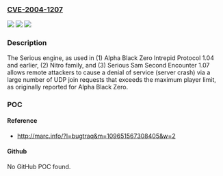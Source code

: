 ### [CVE-2004-1207](https://cve.mitre.org/cgi-bin/cvename.cgi?name=CVE-2004-1207)
![](https://img.shields.io/static/v1?label=Product&message=n%2Fa&color=blue)
![](https://img.shields.io/static/v1?label=Version&message=n%2Fa&color=blue)
![](https://img.shields.io/static/v1?label=Vulnerability&message=n%2Fa&color=brighgreen)

### Description

The Serious engine, as used in (1) Alpha Black Zero Intrepid Protocol 1.04 and earlier, (2) Nitro family, and (3) Serious Sam Second Encounter 1.07 allows remote attackers to cause a denial of service (server crash) via a large number of UDP join requests that exceeds the maximum player limit, as originally reported for Alpha Black Zero.

### POC

#### Reference
- http://marc.info/?l=bugtraq&m=109651567308405&w=2

#### Github
No GitHub POC found.

